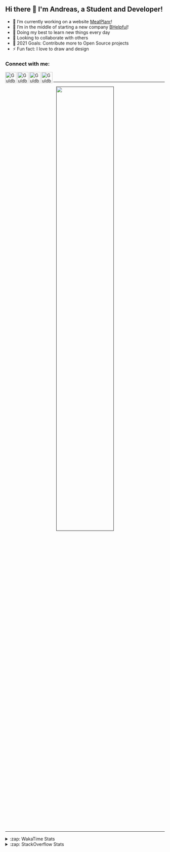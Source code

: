 ## Hi there 👋 I'm Andreas, a Student and Developer!

- 🔭 I’m currently working on a website [MealPlanr][MP]!
- 📑 I’m in the middle of starting a new company [BHelpful][BHelpful]!
- 🌱 Doing my best to learn new things every day
- 👯 Looking to collaborate with others
- 🥅 2021 Goals: Contribute more to Open Source projects
- ⚡ Fun fact: I love to draw and design

### Connect with me:

[<img align="left" alt="Guldberg | YouTube" width="35px" src="https://cdn1.iconfinder.com/data/icons/logotypes/32/youtube-512.png" />][youtube]
[<img align="left" alt="Guldberg | Twitter" width="35px" src="https://cdn1.iconfinder.com/data/icons/logotypes/32/square-twitter-512.png" />][twitter]
[<img align="left" alt="Guldberg | LinkedIn" width="35px" src="https://cdn1.iconfinder.com/data/icons/logotypes/32/square-linkedin-512.png" />][linkedin]
[<img align="left" alt="Guldberg | Instagram" width="35px" src="https://cdn2.iconfinder.com/data/icons/social-icons-33/128/Instagram-512.png" />][instagram]

<br />

---

<p align="center">
  <a href="">
    <img width="60% align="center" src="https://github-readme-stats.vercel.app/api?username=Andreasgdp&show_icons=true&count_private=true" />
  </a>
</p>

---

<details>
  <summary>:zap: WakaTime Stats</summary>

<br />

<!--START_SECTION:waka-->
![Profile Views](http://img.shields.io/badge/Profile%20Views-0-blue)

**I'm an Early 🐤** 

```text
🌞 Morning    232 commits    █████░░░░░░░░░░░░░░░░░░░░   22.05% 
🌆 Daytime    516 commits    ████████████░░░░░░░░░░░░░   49.05% 
🌃 Evening    286 commits    ██████░░░░░░░░░░░░░░░░░░░   27.19% 
🌙 Night      18 commits     ░░░░░░░░░░░░░░░░░░░░░░░░░   1.71%

```
📅 **I'm Most Productive on Sunday** 

```text
Monday       200 commits    ████░░░░░░░░░░░░░░░░░░░░░   19.01% 
Tuesday      114 commits    ██░░░░░░░░░░░░░░░░░░░░░░░   10.84% 
Wednesday    126 commits    ███░░░░░░░░░░░░░░░░░░░░░░   11.98% 
Thursday     109 commits    ██░░░░░░░░░░░░░░░░░░░░░░░   10.36% 
Friday       85 commits     ██░░░░░░░░░░░░░░░░░░░░░░░   8.08% 
Saturday     203 commits    ████░░░░░░░░░░░░░░░░░░░░░   19.3% 
Sunday       215 commits    █████░░░░░░░░░░░░░░░░░░░░   20.44%

```


📊 **This Week I Spent My Time On** 

```text
⌚︎ Time Zone: Europe/Copenhagen

💬 Programming Languages: 
TypeScript               2 hrs 54 mins       █████████████████░░░░░░░░   68.55% 
C++                      28 mins             ██░░░░░░░░░░░░░░░░░░░░░░░   11.35% 
CMake                    17 mins             █░░░░░░░░░░░░░░░░░░░░░░░░   6.91% 
HTML                     14 mins             █░░░░░░░░░░░░░░░░░░░░░░░░   5.86% 
YAML                     10 mins             █░░░░░░░░░░░░░░░░░░░░░░░░   3.99%

🔥 Editors: 
VS Code                  4 hrs 14 mins       █████████████████████████   100.0%

🐱‍💻 Projects: 
web-sources              3 hrs 3 mins        ██████████████████░░░░░░░   72.19% 
robo-throw               53 mins             █████░░░░░░░░░░░░░░░░░░░░   21.16% 
web-frontend-app         11 mins             █░░░░░░░░░░░░░░░░░░░░░░░░   4.41% 
Mealplanr                5 mins              ░░░░░░░░░░░░░░░░░░░░░░░░░   2.25%

💻 Operating System: 
Mac                      3 hrs 15 mins       ███████████████████░░░░░░   76.59% 
Linux                    48 mins             ████░░░░░░░░░░░░░░░░░░░░░   19.15% 
Windows                  10 mins             █░░░░░░░░░░░░░░░░░░░░░░░░   4.26%

```

**I Mostly Code in Python** 

```text
Python                   11 repos            █████████░░░░░░░░░░░░░░░░   39.29% 
C++                      4 repos             ███░░░░░░░░░░░░░░░░░░░░░░   14.29% 
TypeScript               2 repos             █░░░░░░░░░░░░░░░░░░░░░░░░   7.14% 
HTML                     2 repos             █░░░░░░░░░░░░░░░░░░░░░░░░   7.14% 
Batchfile                2 repos             █░░░░░░░░░░░░░░░░░░░░░░░░   7.14%

```



 Last Updated on 15/09/2021
<!--END_SECTION:waka-->


</details>

<details>
  <summary>:zap: StackOverflow Stats</summary>
  
  <br />
  
  [![Andreas G.D Petersen StackOverflow](https://github-readme-stackoverflow.vercel.app/?userID=11050308)](https://stackoverflow.com/users/11050308/andreas-g-d-petersen)


</details>

<br />


[twitter]: https://twitter.com/Guldberg20
[youtube]: https://www.youtube.com/channel/UCORVtLIFnURPEo_Fo-MGv8A
[instagram]: https://www.instagram.com/andreasgdp/
[linkedin]: https://www.linkedin.com/in/andreasgdp/
[MP]: https://mealplanr.bhelpful.net/
[BHelpful]: https://github.com/BHelpful
